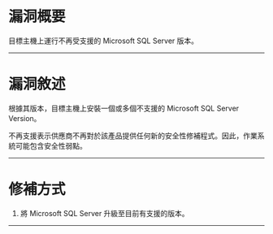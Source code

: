 # 漏洞概要

目標主機上運行不再受支援的 Microsoft SQL Server 版本。


---

# 漏洞敘述

根據其版本，目標主機上安裝一個或多個不支援的 Microsoft SQL Server Version。

不再支援表示供應商不再對於該產品提供任何新的安全性修補程式。因此，作業系統可能包含安全性弱點。


---

# 修補方式

1. 將 Microsoft SQL Server  升級至目前有支援的版本。


---
